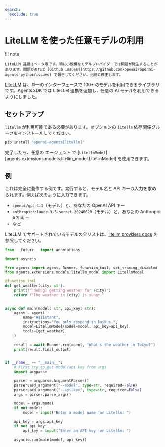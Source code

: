 ```yaml
---
search:
  exclude: true
---
```

# LiteLLM を使った任意モデルの利用

!!! note

    LiteLLM 連携はベータ版です。特に小規模なモデルプロバイダーでは問題が発生することがあります。問題があれば [Github issues](https://github.com/openai/openai-agents-python/issues) で報告してください。迅速に修正します。

[LiteLLM](https://docs.litellm.ai/docs/) は、単一のインターフェースで 100+ のモデルを利用できるライブラリです。Agents SDK では LiteLLM 連携を追加し、任意の AI モデルを利用できるようにしました。

## セットアップ

`litellm` が利用可能である必要があります。オプションの `litellm` 依存関係グループをインストールしてください。

```bash
pip install "openai-agents[litellm]"
```

完了したら、任意の エージェント で [`LitellmModel`][agents.extensions.models.litellm_model.LitellmModel] を使用できます。

## 例

これは完全に動作する例です。実行すると、モデル名と API キーの入力を求められます。例えば次のように入力できます。

- `openai/gpt-4.1`（モデル）と、あなたの OpenAI API キー
- `anthropic/claude-3-5-sonnet-20240620`（モデル）と、あなたの Anthropic API キー
- など

LiteLLM でサポートされているモデルの全リストは、[litellm providers docs](https://docs.litellm.ai/docs/providers) を参照してください。

```python
from __future__ import annotations

import asyncio

from agents import Agent, Runner, function_tool, set_tracing_disabled
from agents.extensions.models.litellm_model import LitellmModel

@function_tool
def get_weather(city: str):
    print(f"[debug] getting weather for {city}")
    return f"The weather in {city} is sunny."


async def main(model: str, api_key: str):
    agent = Agent(
        name="Assistant",
        instructions="You only respond in haikus.",
        model=LitellmModel(model=model, api_key=api_key),
        tools=[get_weather],
    )

    result = await Runner.run(agent, "What's the weather in Tokyo?")
    print(result.final_output)


if __name__ == "__main__":
    # First try to get model/api key from args
    import argparse

    parser = argparse.ArgumentParser()
    parser.add_argument("--model", type=str, required=False)
    parser.add_argument("--api-key", type=str, required=False)
    args = parser.parse_args()

    model = args.model
    if not model:
        model = input("Enter a model name for Litellm: ")

    api_key = args.api_key
    if not api_key:
        api_key = input("Enter an API key for Litellm: ")

    asyncio.run(main(model, api_key))
```